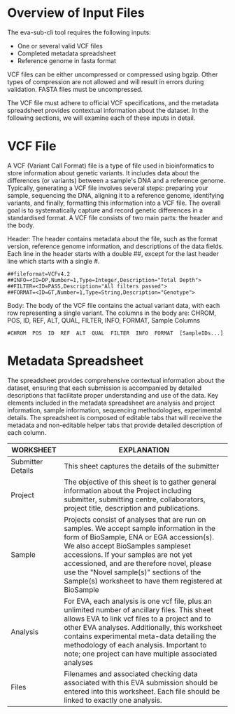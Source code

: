 # Overview of Input Files 

The eva-sub-cli tool requires the following inputs:

- One or several valid VCF files
- Completed metadata spreadsheet
- Reference genome in fasta format

VCF files can be either uncompressed or compressed using bgzip.
Other types of compression are not allowed and will result in errors during validation.
FASTA files must be uncompressed.

The VCF file must adhere to official VCF specifications, and the metadata spreadsheet provides contextual information about the dataset. In the following sections, we will examine each of these inputs in detail.

# VCF File

A VCF (Variant Call Format) file is a type of file used in bioinformatics to store information about genetic variants. It includes data about the differences (or variants) between a sample's DNA and a reference genome. Typically, generating a VCF file involves several steps: preparing your sample, sequencing the DNA, aligning it to a reference genome, identifying variants, and finally, formatting this information into a VCF file. The overall goal is to systematically capture and record genetic differences in a standardised format. A VCF file consists of two main parts: the header and the body.

Header: The header contains metadata about the file, such as the format version, reference genome information, and descriptions of the data fields. Each line in the header starts with a double ##, except for the last header line which starts with a single #.

```
##fileformat=VCFv4.2
##INFO=<ID=DP,Number=1,Type=Integer,Description="Total Depth">
##FILTER=<ID=PASS,Description="All filters passed">
##FORMAT=<ID=GT,Number=1,Type=String,Description="Genotype">
```

Body: The body of the VCF file contains the actual variant data, with each row representing a single variant. The columns in the body are: CHROM, POS, ID, REF, ALT, QUAL, FILTER, INFO, FORMAT, Sample Columns

```
#CHROM  POS  ID  REF  ALT  QUAL  FILTER  INFO  FORMAT  [SampleIDs...]
``` 

# Metadata Spreadsheet

The spreadsheet provides comprehensive contextual information about the dataset, ensuring that each submission is accompanied by detailed descriptions that facilitate proper understanding and use of the data. Key elements included in the metadata spreadsheet are analysis and project information, sample information, sequencing methodologies, experimental details.
The spreadsheet is composed of editable tabs that will receive the metadata and non-editable helper tabs that provide detailed description of each column.

| WORKSHEET         | EXPLANATION                                                                                                                                                                                                                                                                                                                                                       |
|-------------------|-------------------------------------------------------------------------------------------------------------------------------------------------------------------------------------------------------------------------------------------------------------------------------------------------------------------------------------------------------------------|
| Submitter Details | This sheet captures the details of the submitter                                                                                                                                                                                                                                                                                                                  |
| Project           | The objective of this sheet is to gather general information about the Project including submitter, submitting centre, collaborators, project title, description and publications.                                                                                                                                                                                |
| Sample            | Projects consist of analyses that are run on samples. We accept sample information in the form of BioSample, ENA or EGA accession(s). We also accept BioSamples sampleset accessions. If your samples are not yet accessioned, and are therefore novel, please use the "Novel sample(s)" sections of the Sample(s) worksheet to have them registered at BioSample |
| Analysis          | For EVA, each analysis is one vcf file, plus an unlimited number of ancillary files. This sheet allows EVA to link vcf files to a project and to other EVA analyses. Additionally, this worksheet contains experimental meta-data detailing the methodology of each analysis. Important to note; one project can have multiple associated analyses                |
| Files             | Filenames and associated checking data associated with this EVA submission should be entered into this worksheet. Each file should be linked to exactly one analysis.                                                                                                                                                                                             |

